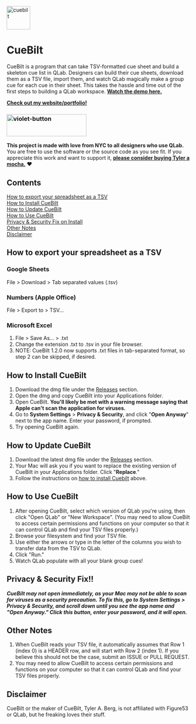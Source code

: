 <img width="64" height="64" alt="cuebilt" src="https://github.com/user-attachments/assets/b08d2126-f727-4706-b3e0-bf62df4cb70c"/>

# CueBilt

CueBilt is a program that can take TSV-formatted cue sheet and build a skeleton cue list in QLab. Designers can build their cue sheets, download them as a TSV file, import them, and watch QLab magically make a group cue for each cue in their sheet. This takes the hassle and time out of the first steps to building a QLab workspace. **[Watch the demo here.](https://youtu.be/CbJnxZp8ooE)**

**[Check out my website/portfolio!](https://tbsounddesigns.com)**

### [<img width="218" height="60" alt="violet-button" src="https://github.com/user-attachments/assets/25e4b252-c797-443f-ab2b-cbd8a480f3a8" target="_blank"/>](https://buymeacoffee.com/tbsounddesigns)

**This project is made with love from NYC to all designers who use QLab.** You are free to use the software or the source code as you see fit. If you appreciate this work and want to support it, **[please consider buying Tyler a mocha.](https://buymeacoffee.com/tbsounddesigns)** ❤️

## Contents
[How to export your spreadsheet as a TSV](#how-to-export-your-spreadsheet-as-a-tsv)<br>
[How to Install CueBilt](#how-to-install-cuebilt)<br>
[How to Update CueBilt](#how-to-update-cuebilt)<br>
[How to Use CueBilt](#how-to-use-cuebilt)<br>
[Privacy & Security Fix on Install](#privacy--security-fix)<br>
[Other Notes](#other-notes)<br>
[Disclaimer](#disclaimer)

## How to export your spreadsheet as a TSV
### Google Sheets
File > Download > Tab separated values (.tsv)

### Numbers (Apple Office)
File > Export to > TSV...

### Microsoft Excel
1. File > Save As... > .txt
2. Change the extension .txt to .tsv in your file browser.
3. NOTE: CueBilt 1.2.0 now supports .txt files in tab-separated format, so step 2 can be skipped, if desired.

## How to Install CueBilt
1. Download the dmg file under the [Releases](https://github.com/tbsounddesigns/cuebilt/releases) section.
2. Open the dmg and copy CueBilt into your Applications folder.
3. Open CueBilt. **You'll likely be met with a warning message saying that Apple can't scan the application for viruses.**
4. Go to **System Settings** > **Privacy & Security**, and click "**Open Anyway**" next to the app name. Enter your password, if prompted.
5. Try opening CueBilt again.

## How to Update CueBilt
1. Download the latest dmg file under the [Releases](https://github.com/tbsounddesigns/cuebilt/releases) section.
2. Your Mac will ask you if you want to replace the existing version of CueBilt in your Applications folder. Click "**Replace**."
3. Follow the instructions on [how to install Cuebilt](#how-to-install-cuebilt) above.

## How to Use CueBilt
1. After opening CueBilt, select which version of QLab you're using, then click "Open QLab" or "New Workspace". (You may need to allow CueBilt to access certain permissions and functions on your computer so that it can control QLab and find your TSV files properly.)
2. Browse your filesystem and find your TSV file.
3. Use either the arrows or type in the letter of the columns you wish to transfer data from the TSV to QLab.
4. Click "Run."
5. Watch QLab populate with all your blank group cues!

## Privacy & Security Fix!!
_**CueBilt may not open immediately, as your Mac may not be able to scan for viruses as a security precaution. To fix this, go to System Settings > Privacy & Security, and scroll down until you see the app name and "Open Anyway." Click this button, enter your password, and it will open.**_

## Other Notes
1. When CueBilt reads your TSV file, it automatically assumes that Row 1 (index 0) is a HEADER row, and will start with Row 2 (index 1). If you believe this should not be the case, submit an ISSUE or PULL REQUEST.
2. You may need to allow CueBilt to access certain permissions and functions on your computer so that it can control QLab and find your TSV files properly.

## Disclaimer
CueBilt or the maker of CueBilt, Tyler A. Berg, is not affiliated with Figure53 or QLab, but he freaking loves their stuff.


